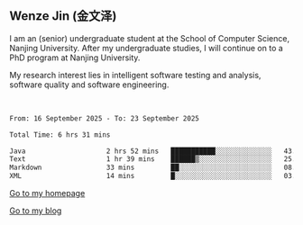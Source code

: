 ## Wenze Jin (金文泽)

I am an (senior) undergraduate student at the School of Computer Science, Nanjing University.
After my undergraduate studies, I will continue on to a PhD program at Nanjing University.  

My research interest lies in intelligent software testing and analysis, software quality and software engineering.

<br>  

<!--START_SECTION:waka-->

```txt
From: 16 September 2025 - To: 23 September 2025

Total Time: 6 hrs 31 mins

Java                    2 hrs 52 mins   ███████████░░░░░░░░░░░░░░   43.96 %
Text                    1 hr 39 mins    ██████▒░░░░░░░░░░░░░░░░░░   25.38 %
Markdown                33 mins         ██░░░░░░░░░░░░░░░░░░░░░░░   08.51 %
XML                     14 mins         █░░░░░░░░░░░░░░░░░░░░░░░░   03.60 %
```

<!--END_SECTION:waka-->

[Go to my homepage](https://wenzejin.github.io)

[Go to my blog](https://wenzejin.notion.site/Wenze-Jin-s-Blog-1635e9fa7b6d80b3adcedfacc74aa717?pvs=4)
